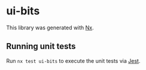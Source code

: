 # ui-bits

This library was generated with [Nx](https://nx.dev).

## Running unit tests

Run `nx test ui-bits` to execute the unit tests via [Jest](https://jestjs.io).
